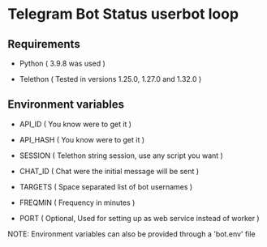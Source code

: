 # Telegram Bot Status userbot loop

## Requirements

- Python ( 3.9.8 was used )

- Telethon ( Tested in versions 1.25.0, 1.27.0 and 1.32.0 )

## Environment variables

- API_ID ( You know were to get it )

- API_HASH ( You know were to get it )

- SESSION ( Telethon string session, use any script you want )

- CHAT_ID ( Chat were the initial message will be sent )

- TARGETS ( Space separated list of bot usernames )

- FREQMIN ( Frequency in minutes )

- PORT ( Optional, Used for setting up as web service instead of worker )

NOTE: Environment variables can also be provided through a 'bot.env' file
